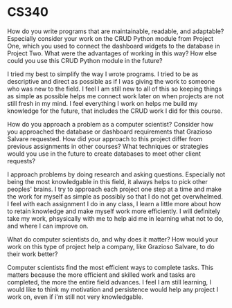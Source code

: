 # CS340

How do you write programs that are maintainable, readable, and adaptable? Especially consider your work on the CRUD Python module from Project One, which you used to connect the dashboard widgets to the database in Project Two. What were the advantages of working in this way? How else could you use this CRUD Python module in the future?

I tried my best to simplify the way I wrote programs. I tried to be as descriptive and direct as possible as if I was giving the work to someone who was new to the field. I feel I am still new to all of this so keeping things as simple as possible helps me connect work later on when projects are not still fresh in my mind. I feel everything I work on helps me build my knowledge for the future, that includes the CRUD work I did for this course.

How do you approach a problem as a computer scientist? Consider how you approached the database or dashboard requirements that Grazioso Salvare requested. How did your approach to this project differ from previous assignments in other courses? What techniques or strategies would you use in the future to create databases to meet other client requests?

I approach problems by doing research and asking questions. Especially not being the most knowledgable in this field, it always helps to pick other peoples' brains. I try to approach each project one step at a time and make the work for myself as simple as possibly so that I do not get overwhelmed. I feel with each assignment I do in any class, I learn a little more about how to retain knowledge and make myself work more efficiently. I will definitely take my work, phsysically with me to help aid me in learning what not to do, and where I can improve on. 

What do computer scientists do, and why does it matter? How would your work on this type of project help a company, like Grazioso Salvare, to do their work better?

Computer scientists find the most efficient ways to complete tasks. This matters because the more efficient and skilled work and tasks are completed, the more the entire field advances. I feel I am still learning, I would like to think my motivation and persistence would help any project I work on, even if i'm still not very knowledgable. 
